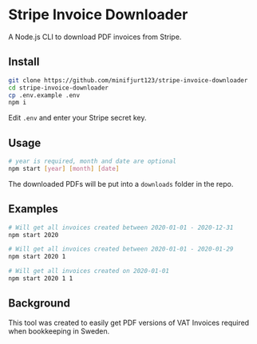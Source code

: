 # Stripe Invoice Downloader
A Node.js CLI to download PDF invoices from Stripe.

## Install
```sh
git clone https://github.com/minifjurt123/stripe-invoice-downloader
cd stripe-invoice-downloader
cp .env.example .env
npm i
```
Edit `.env` and enter your Stripe secret key. 

## Usage
```sh
# year is required, month and date are optional
npm start [year] [month] [date]
```
The downloaded PDFs will be put into a `downloads` folder in the repo.
## Examples
```sh
# Will get all invoices created between 2020-01-01 - 2020-12-31
npm start 2020
```

```sh
# Will get all invoices created between 2020-01-01 - 2020-01-29
npm start 2020 1
```

```sh
# Will get all invoices created on 2020-01-01
npm start 2020 1 1
```
## Background
This tool was created to easily get PDF versions of VAT Invoices required when bookkeeping in Sweden.
